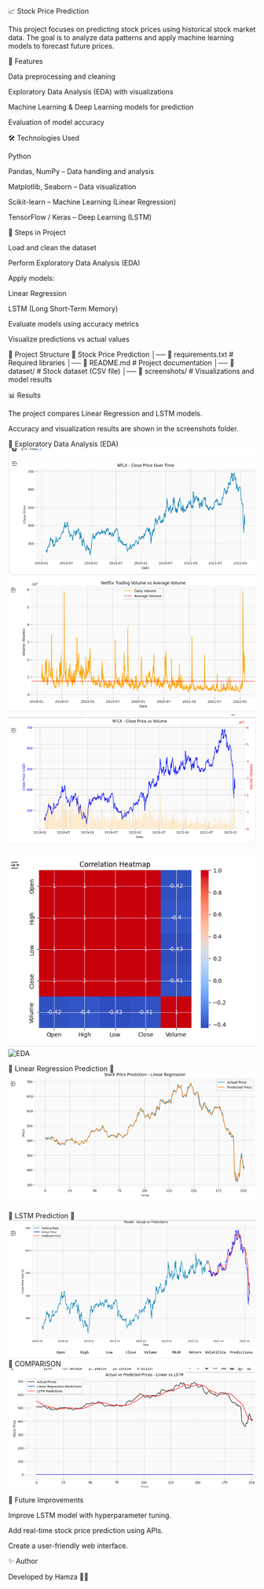 📈 Stock Price Prediction

This project focuses on predicting stock prices using historical stock market data. The goal is to analyze data patterns and apply machine learning models to forecast future prices.

📌 Features

Data preprocessing and cleaning

Exploratory Data Analysis (EDA) with visualizations

Machine Learning & Deep Learning models for prediction

Evaluation of model accuracy

🛠️ Technologies Used

Python

Pandas, NumPy – Data handling and analysis

Matplotlib, Seaborn – Data visualization

Scikit-learn – Machine Learning (Linear Regression)

TensorFlow / Keras – Deep Learning (LSTM)

🚀 Steps in Project

Load and clean the dataset

Perform Exploratory Data Analysis (EDA)

Apply models:

Linear Regression

LSTM (Long Short-Term Memory)

Evaluate models using accuracy metrics

Visualize predictions vs actual values

📂 Project Structure
📁 Stock Price Prediction
│── 📄 requirements.txt       # Required libraries
│── 📄 README.md              # Project documentation
│── 📁 dataset/               # Stock dataset (CSV file)
│── 📁 screenshots/           # Visualizations and model results

📊 Results

The project compares Linear Regression and LSTM models.

Accuracy and visualization results are shown in the screenshots folder.

🔹 Exploratory Data Analysis (EDA)
![EDA](screenshots/closeprIce.png)
![EDA](screenshots/volume.png)
![EDA](screenshots/closevsvolume.png)

![EDA](screenshots/heatmap.png)
![EDA](screenshots/.histogram.png)

🔹 Linear Regression Prediction
🔹 ![EDA](screenshots/linearregression.png)


🔹 LSTM Prediction
🔹 ![EDA](screenshots/LSTM.png)
🔹 COMPARISON
![EDA](screenshots/comparison.png)


🔮 Future Improvements

Improve LSTM model with hyperparameter tuning.

Add real-time stock price prediction using APIs.

Create a user-friendly web interface.

✨ Author

Developed by Hamza 👨‍💻

